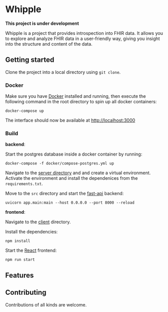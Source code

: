 # Whipple

**This project is under development**

Whipple is a project that provides introspection into FHIR data. It allows you to explore and analyze FHIR data in a user-friendly way, giving you insight into the structure and content of the data.

## Getting started

Clone the project into a local directory using `git clone`.

### Docker

Make sure you have [Docker](https://www.docker.com/) installed and running, then execute the following command in the root directory to spin up all docker containers:

```shell
docker-compose up
```

The interface should now be available at [http://localhost:3000](http://localhost:3000)

### Build

**backend**:

Start the postgres database inside a docker container by running:

```shell
docker-compose -f docker/compose-postgres.yml up
```

Navigate to the [server directory](./whipple/server) and and create a virtual environment. Activate the environment and install the dependenices from the `requirements.txt`.

Move to the `src` directory and start the [fast-api](https://fastapi.tiangolo.com/) backend:

```shell
uvicorn app.main:main --host 0.0.0.0 --port 8000 --reload
```

**frontend**:

Navigate to the [client](./whipple/client) directory.

Install the dependencies:

```shell
npm install
```

Start the [React](https://react.dev/) frontend:

```shell
npm run start
```

## Features



## Contributing

Contributions of all kinds are welcome.
